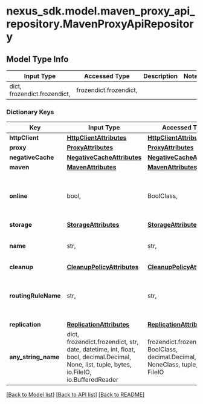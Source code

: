 # nexus_sdk.model.maven_proxy_api_repository.MavenProxyApiRepository

## Model Type Info
Input Type | Accessed Type | Description | Notes
------------ | ------------- | ------------- | -------------
dict, frozendict.frozendict,  | frozendict.frozendict,  |  | 

### Dictionary Keys
Key | Input Type | Accessed Type | Description | Notes
------------ | ------------- | ------------- | ------------- | -------------
**httpClient** | [**HttpClientAttributes**](HttpClientAttributes.md) | [**HttpClientAttributes**](HttpClientAttributes.md) |  | 
**proxy** | [**ProxyAttributes**](ProxyAttributes.md) | [**ProxyAttributes**](ProxyAttributes.md) |  | 
**negativeCache** | [**NegativeCacheAttributes**](NegativeCacheAttributes.md) | [**NegativeCacheAttributes**](NegativeCacheAttributes.md) |  | 
**maven** | [**MavenAttributes**](MavenAttributes.md) | [**MavenAttributes**](MavenAttributes.md) |  | 
**online** | bool,  | BoolClass,  | Whether this repository accepts incoming requests | 
**storage** | [**StorageAttributes**](StorageAttributes.md) | [**StorageAttributes**](StorageAttributes.md) |  | 
**name** | str,  | str,  | A unique identifier for this repository | [optional] 
**cleanup** | [**CleanupPolicyAttributes**](CleanupPolicyAttributes.md) | [**CleanupPolicyAttributes**](CleanupPolicyAttributes.md) |  | [optional] 
**routingRuleName** | str,  | str,  | The name of the routing rule assigned to this repository | [optional] 
**replication** | [**ReplicationAttributes**](ReplicationAttributes.md) | [**ReplicationAttributes**](ReplicationAttributes.md) |  | [optional] 
**any_string_name** | dict, frozendict.frozendict, str, date, datetime, int, float, bool, decimal.Decimal, None, list, tuple, bytes, io.FileIO, io.BufferedReader | frozendict.frozendict, str, BoolClass, decimal.Decimal, NoneClass, tuple, bytes, FileIO | any string name can be used but the value must be the correct type | [optional]

[[Back to Model list]](../../README.md#documentation-for-models) [[Back to API list]](../../README.md#documentation-for-api-endpoints) [[Back to README]](../../README.md)

